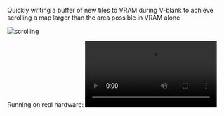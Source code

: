 Quickly writing a buffer of new tiles to VRAM during V-blank to achieve scrolling a map larger than the area possible in VRAM alone

![scrolling](scrolling.gif)

Running on real hardware:
![scrolling demo on real hardware](https://tplewe.com/files/scrolling-demo-real-hardware.mp4)